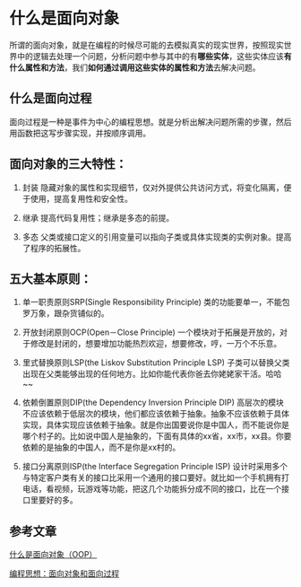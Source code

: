 # 什么是面向对象

所谓的面向对象，就是在编程的时候尽可能的去模拟真实的现实世界，按照现实世界中的逻辑去处理一个问题，分析问题中参与其中的有**哪些实体**，这些实体应该**有什么属性和方法**，我们**如何通过调用这些实体的属性和方法**去解决问题。

## 什么是面向过程

面向过程是一种是事件为中心的编程思想。就是分析出解决问题所需的步骤，然后用函数把这写步骤实现，并按顺序调用。

## 面向对象的三大特性：

1. 封装
   隐藏对象的属性和实现细节，仅对外提供公共访问方式，将变化隔离，便于使用，提高复用性和安全性。

2. 继承
   提高代码复用性；继承是多态的前提。

3. 多态
   父类或接口定义的引用变量可以指向子类或具体实现类的实例对象。提高了程序的拓展性。

## 五大基本原则：

1. 单一职责原则SRP(Single Responsibility Principle)
    类的功能要单一，不能包罗万象，跟杂货铺似的。

2. 开放封闭原则OCP(Open－Close Principle)
    一个模块对于拓展是开放的，对于修改是封闭的，想要增加功能热烈欢迎，想要修改，哼，一万个不乐意。

3. 里式替换原则LSP(the Liskov Substitution Principle LSP)
    子类可以替换父类出现在父类能够出现的任何地方。比如你能代表你爸去你姥姥家干活。哈哈~~

4. 依赖倒置原则DIP(the Dependency Inversion Principle DIP)
    高层次的模块不应该依赖于低层次的模块，他们都应该依赖于抽象。抽象不应该依赖于具体实现，具体实现应该依赖于抽象。就是你出国要说你是中国人，而不能说你是哪个村子的。比如说中国人是抽象的，下面有具体的xx省，xx市，xx县。你要依赖的是抽象的中国人，而不是你是xx村的。

5. 接口分离原则ISP(the Interface Segregation Principle ISP)
    设计时采用多个与特定客户类有关的接口比采用一个通用的接口要好。就比如一个手机拥有打电话，看视频，玩游戏等功能，把这几个功能拆分成不同的接口，比在一个接口里要好的多。

## 参考文章
[什么是面向对象（OOP）](https://www.jianshu.com/p/7a5b0043b035)

[编程思想：面向对象和面向过程](https://www.cnblogs.com/BeiGuo-FengGuang/p/5935763.html)